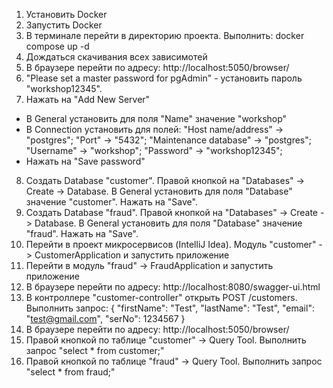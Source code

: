 1. Установить Docker
2. Запустить Docker
3. В терминале перейти в директорию проекта. Выполнить: docker compose up -d     
4. Дождаться скачивания всех зависимотей
5. В браузере перейти по адресу: http://localhost:5050/browser/
6. "Please set a master password for pgAdmin" - установить пароль "workshop12345".
7. Нажать на "Add New Server"
- В General установить для поля "Name" значение "workshop" 
- В Connection установить для полей: "Host name/address" -> "postgres"; "Port" -> "5432"; "Maintenance database" -> "postgres"; "Username" -> "workshop"; "Password" -> "workshop12345";
- Нажать на "Save password"
8. Создать Database "customer". Правой кнопкой на "Databases" -> Create -> Database. В General установить для поля "Database" значение "customer". Нажать на "Save".
9. Создать Database "fraud". Правой кнопкой на "Databases" -> Create -> Database. В General установить для поля "Database" значение "fraud". Нажать на "Save".
10. Перейти в проект микросервисов (IntelliJ Idea). Модуль "customer" -> CustomerApplication и запустить приложение
11. Перейти в модуль "fraud" -> FraudApplication и запустить приложение
12. В браузере перейти по адресу: http://localhost:8080/swagger-ui.html
13. В контроллере "customer-controller" открыть POST /customers. Выполнить запрос: { "firstName": "Test", "lastName": "Test", "email": "test@gmail.com", "serNo": 1234567 }
14. В браузере перейти по адресу: http://localhost:5050/browser/ 
15. Правой кнопкой по таблице "customer" -> Query Tool. Выполнить запрос "select * from customer;"
16. Правой кнопкой по таблице "fraud" -> Query Tool. Выполнить запрос "select * from fraud;"


